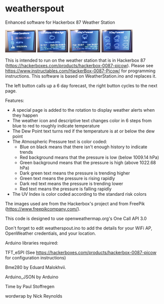 # weatherspout
Enhanced software for Hackerbox 87 Weather Station

![pic1](/pics/pic1.jpg) ![pic2](/pics/pic2.jpg) ![pic3](/pics/pic3.jpg) ![pic4](/pics/pic4.jpg)

This is intended to run on the weather station that is in Hackerbox 87 (https://hackerboxes.com/products/hackerbox-0087-picow). Please see https://www.instructables.com/HackerBox-0087-Picow/ for programming instructions. This software is based on WeatherStation.ino and replaces it.

The left button calls up a 6 day forecast, the right button cycles to the next page.

Features:
  * A special page is added to the rotation to display weather alerts when they happen
  * The weather icon and descriptive text changes color in 6 steps from blue to red to roughly indicate temperature
  * The Dew Point text turns red if the temperature is at or below the dew point
  * The Atmospheric Pressure text is color coded:
    * Blue on black means that there isn't enough history to indicate trends
    * Red background means that the pressure is low (below 1009.14 hPa)
    * Green background means that the pressure is high (above 1022.68 hPa)
    * Dark green text means the pressure is trending higher
    * Green text means the pressure is rising rapidly
    * Dark red text means the pressure is trending lower
    * Red text means the pressure is falling rapidly
  * The UV Index is color coded according to the standard risk colors

The images used are from the Hackerbox's project and from FreePik (https://www.freepikcompany.com/).

This code is designed to use openweathermap.org's One Call API 3.0

Don't forget to edit weatherspout.ino to add the details for your WiFi AP, OpenWeather credentials, and your location.

Arduino libraries required:

TFT_eSPI (See https://hackerboxes.com/products/hackerbox-0087-picow for configuration instructions)

Bme280 by Eduard Malokhvii.

Arduino_JSON by Arduino

Time by Paul Stoffregen

wordwrap by Nick Reynolds
